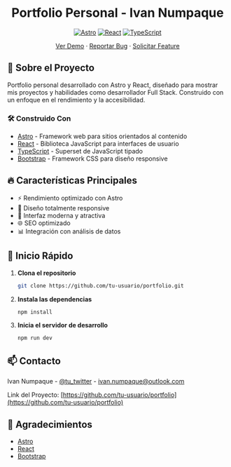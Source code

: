 <div align="center">

# Portfolio Personal - Ivan Numpaque

[![Astro](https://img.shields.io/badge/Built%20with-Astro-0C1222?style=for-the-badge&logo=astro)](https://astro.build)
[![React](https://img.shields.io/badge/React-20232A?style=for-the-badge&logo=react&logoColor=61DAFB)](https://reactjs.org/)
[![TypeScript](https://img.shields.io/badge/TypeScript-007ACC?style=for-the-badge&logo=typescript&logoColor=white)](https://www.typescriptlang.org/)

[Ver Demo](https://tu-portfolio-url.com) · [Reportar Bug](https://github.com/tu-usuario/portfolio/issues) · [Solicitar Feature](https://github.com/tu-usuario/portfolio/issues)

</div>

## 🚀 Sobre el Proyecto

Portfolio personal desarrollado con Astro y React, diseñado para mostrar mis proyectos y habilidades como desarrollador Full Stack. Construido con un enfoque en el rendimiento y la accesibilidad.

### 🛠️ Construido Con

- [Astro](https://astro.build/) - Framework web para sitios orientados al contenido
- [React](https://reactjs.org/) - Biblioteca JavaScript para interfaces de usuario
- [TypeScript](https://www.typescriptlang.org/) - Superset de JavaScript tipado
- [Bootstrap](https://getbootstrap.com/) - Framework CSS para diseño responsive

## 🔥 Características Principales

- ⚡ Rendimiento optimizado con Astro
- 📱 Diseño totalmente responsive
- 🎨 Interfaz moderna y atractiva
- 🌐 SEO optimizado
- 📊 Integración con análisis de datos

## 🚀 Inicio Rápido

1. **Clona el repositorio**
   ```sh
   git clone https://github.com/tu-usuario/portfolio.git
   ```

2. **Instala las dependencias**
   ```sh
   npm install
   ```

3. **Inicia el servidor de desarrollo**
   ```sh
   npm run dev
   ```

## 📫 Contacto

Ivan Numpaque - [@tu_twitter](https://twitter.com/tu_usuario) - ivan.numpaque@outlook.com

Link del Proyecto: [https://github.com/tu-usuario/portfolio](https://github.com/tu-usuario/portfolio)

## 🙏 Agradecimientos

- [Astro](https://astro.build/)
- [React](https://reactjs.org/)
- [Bootstrap](https://getbootstrap.com/)
